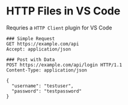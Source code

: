 # HTTP Files in VS Code

Requries a `HTTP Client` plugin for VS Code

```
### Simple Request
GET https://example.com/api
Accept: application/json
```

```
### Post with Data
POST https://example.com/api/login HTTP/1.1
Content-Type: application/json

{
  "username": "testuser",
  "password": "testpassword"
}
```
